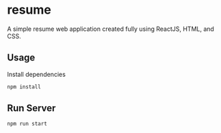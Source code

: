 # resume
A simple resume web application created fully using ReactJS, HTML, and CSS.

## Usage
Install dependencies

```bash
npm install 
```

## Run Server

```bash
npm run start
```
